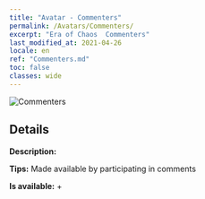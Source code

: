 ```yaml
---
title: "Avatar - Commenters"
permalink: /Avatars/Commenters/
excerpt: "Era of Chaos  Commenters"
last_modified_at: 2021-04-26
locale: en
ref: "Commenters.md"
toc: false
classes: wide
---
```

 ![Commenters](/images/a/avatarFrame_14.png)

## Details

 **Description:**  

 **Tips:** Made available by participating in comments 

 **Is available:**  + 


